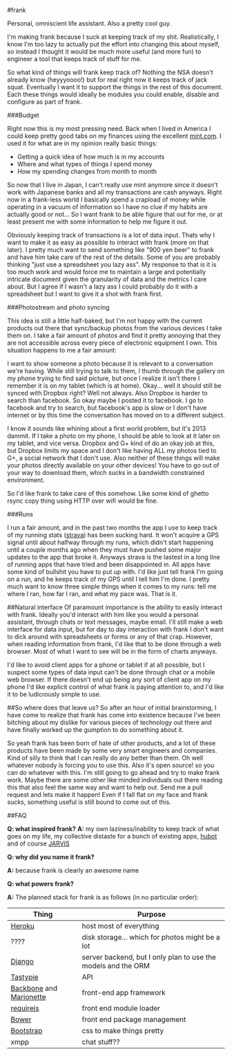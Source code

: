 #frank

Personal, omniscient life assistant. Also a pretty cool guy.

I'm making frank because I suck at keeping track of my shit. Realistically, I know I'm too lazy to actually put the effort into changing this about myself, so instead I thought it would be much more useful (and more fun) to engineer a tool that keeps track of stuff for me.

So what kind of things will frank keep track of? Nothing the NSA doesn't already know (heyyyoooo!) but for real right now it keeps track of jack squat. Eventually I want it to support the things in the rest of this document. Each these things would ideally be modules you could enable, disable and configure as part of frank.


###Budget

Right now this is my most pressing need. Back when I lived in America I could keep pretty good tabs on my finances using the excellent [mint.com](https://www.mint.com/). I used it for what are in my opinion really basic things:

- Getting a quick idea of how much is in my accounts
- Where and what types of things I spend money
- How my spending changes from month to month

So now that I live in Japan, I can't really use mint anymore since it doesn't work with Japanese banks and all my transactions are cash anyways. Right now in a frank-less world I basically spend a crapload of money while operating in a vacuum of information so I have no clue if my habits are actually good or not... So I want frank to be able figure that out for me, or at least present me with some information to help me figure it out.

Obviously keeping track of transactions is a lot of data input. Thats why I want to make it as easy as possible to interact with frank (more on that later). I pretty much want to send something like "900 yen beer" to frank and have him take care of the rest of the details. Some of you are probably thinking "just use a spreadsheet you lazy ass". My response to that is it is too much work and would force me to maintain a large and potentially intricate document given the granularity of data and the metrics I care about. But I agree if I wasn't a lazy ass I could probably do it with a spreadsheet but I want to give it a shot with frank first.


###Photostream and photo syncing

This idea is still a little half-baked, but I'm not happy with the current products out there that sync/backup photos from the various devices I take them on. I take a fair amount of photos and find it pretty annoying that they are not accessible across every piece of electronic equipment I own. This situation happens to me a fair amount:

I want to show someone a photo because it is relevant to a conversation we're having. While still trying to talk to them, I thumb through the gallery on my phone trying to find said picture, but once I realize it isn't there I remember it is on my tablet (which is at home). Okay... well it should still be synced with Dropbox right? Well not always. Also Dropbox is harder to search than facebook. So okay maybe I posted it to facebook. I go to facebook and try to search, but facebook's app is slow or I don't have internet or by this time the conversation has moved on to a different subject.

I know it sounds like whining about a first world problem, but it's 2013 dammit. If I take a photo on my phone, I should be able to look at it later on my tablet, and vice versa. Dropbox and G+ kind of do an okay job at this, but Dropbox limits my space and I don't like having ALL my photos tied to G+, a social network that I don't use. Also neither of these things will make your photos directly available on your other devices! You have to go out of your way to download them, which sucks in a bandwidth constrained environment.

So I'd like frank to take care of this somehow. Like some kind of ghetto rsync copy thing using HTTP over wifi would be fine.


###Runs

I run a fair amount, and in the past two months the app I use to keep track of my running stats ([strava](http://www.strava.com/)) has been sucking hard. It won't acquire a GPS signal until about halfway through my runs, which didn't start happening until a couple months ago when they must have pushed some major updates to the app that broke it. Anyways strava is the lastest in a long line of running apps that have tried and been disappointed in. All apps have some kind of bullshit you have to put up with. I'd like just tell frank I'm going on a run, and he keeps track of my GPS until I tell him I'm done. I pretty much want to know three simple things when it comes to my runs: tell me where I ran, how far I ran, and what my pace was. That is it.


##Natural interface
Of paramount importance is the ability to easily interact with frank. Ideally you'd interact with him like you would a personal assistant, through chats or text messages, maybe email. I'll still make a web interface for data input, but for day to day interaction with frank I don't want to dick around with spreadsheets or forms or any of that crap. However, when reading information from frank, I'd like that to be done through a web browser. Most of what I want to see will be in the form of charts anyways.

I'd like to avoid client apps for a phone or tablet if at all possible, but I suspect some types of data input can't be done through chat or a mobile web browser. If there doesn't end up being any sort of client app on my phone I'd like explicit control of what frank is paying attention to, and I'd like it to be ludicrously simple to use.


##So where does that leave us?
So after an hour of initial brainstorming, I have come to realize that frank has come into existence because I've been bitching about my dislike for various pieces of technology out there and have finally worked up the gumption to do something about it.

So yeah frank has been born of hate of other products, and a lot of these products have been made by some very smart engineers and companies. Kind of silly to think that I can really do any better than them. Oh well whatever nobody is forcing you to use this. Also it's open source! so you can do whatever with this. I'm still going to go ahead and try to make frank work. Maybe there are some other like minded individuals out there reading this that also feel the same way and want to help out. Send me a pull request and lets make it happen! Even if I fall flat on my face and frank sucks, something useful is still bound to come out of this.


##FAQ

**Q: what inspired frank?**
**A:** my own laziness/inability to keep track of what goes on my life, my collective distaste for a bunch of existing apps, [hubot](https://github.com/github/hubot) and of course [JARVIS](http://en.wikipedia.org/wiki/Edwin_Jarvis#J.A.R.V.I.S.)

**Q: why did you name it frank?**

**A:** because frank is clearly an awesome name

**Q: what powers frank?**

**A:** The planned stack for frank is as follows (in no particular order):

Thing | Purpose
--- | ---
[Heroku](http://www.heroku.com/) | host most of everything
???? | disk storage... which for photos might be a lot
[Django](https://www.djangoproject.com/) | server backend, but I only plan to use the models and the ORM
[Tastypie](https://github.com/toastdriven/django-tastypie) | API
[Backbone](http://backbonejs.org/) and [Marionette](https://github.com/marionettejs/backbone.marionette) | front-end app framework
[requirejs](http://requirejs.org/) | front end module loader
[Bower](https://github.com/bower/bower) | front end package management
[Bootstrap](http://getbootstrap.com/) | css to make things pretty
xmpp | chat stuff??

